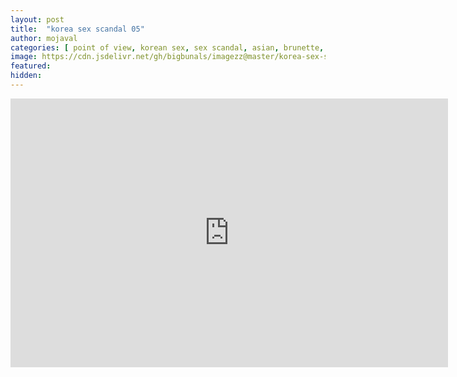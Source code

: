 ```yaml
---
layout: post
title:  "korea sex scandal 05"
author: mojaval
categories: [ point of view, korean sex, sex scandal, asian, brunette, teen, young, nice tits, natural tits, blowjob, hardcore, cowgirl, missionary, high heels ]
image: https://cdn.jsdelivr.net/gh/bigbunals/imagezz@master/korea-sex-scandal-05___9f64efa5607e9b26b68ee986acf3c20ba5be9ce1.mp4.jpg
featured: 
hidden: 
---
```


<iframe src="https://openload.co/embed/Wuj3glHlsrM/korea-sex-scandal-05___9f64efa5607e9b26b68ee986acf3c20ba5be9ce1.mp4" scrolling="no" frameborder="0" width="700" height="430" allowfullscreen="true" webkitallowfullscreen="true" mozallowfullscreen="true"></iframe>
